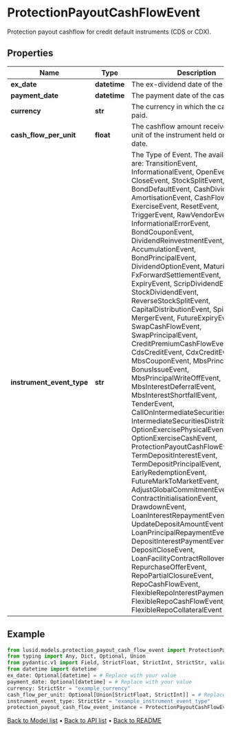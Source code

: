 # ProtectionPayoutCashFlowEvent

Protection payout cashflow for credit default instruments (CDS or CDX).
## Properties
Name | Type | Description | Notes
------------ | ------------- | ------------- | -------------
**ex_date** | **datetime** | The ex-dividend date of the cashflow. | [optional] 
**payment_date** | **datetime** | The payment date of the cashflow. | [optional] 
**currency** | **str** | The currency in which the cashflow is paid. | 
**cash_flow_per_unit** | **float** | The cashflow amount received for each unit of the instrument held on the ex date. | [optional] 
**instrument_event_type** | **str** | The Type of Event. The available values are: TransitionEvent, InformationalEvent, OpenEvent, CloseEvent, StockSplitEvent, BondDefaultEvent, CashDividendEvent, AmortisationEvent, CashFlowEvent, ExerciseEvent, ResetEvent, TriggerEvent, RawVendorEvent, InformationalErrorEvent, BondCouponEvent, DividendReinvestmentEvent, AccumulationEvent, BondPrincipalEvent, DividendOptionEvent, MaturityEvent, FxForwardSettlementEvent, ExpiryEvent, ScripDividendEvent, StockDividendEvent, ReverseStockSplitEvent, CapitalDistributionEvent, SpinOffEvent, MergerEvent, FutureExpiryEvent, SwapCashFlowEvent, SwapPrincipalEvent, CreditPremiumCashFlowEvent, CdsCreditEvent, CdxCreditEvent, MbsCouponEvent, MbsPrincipalEvent, BonusIssueEvent, MbsPrincipalWriteOffEvent, MbsInterestDeferralEvent, MbsInterestShortfallEvent, TenderEvent, CallOnIntermediateSecuritiesEvent, IntermediateSecuritiesDistributionEvent, OptionExercisePhysicalEvent, OptionExerciseCashEvent, ProtectionPayoutCashFlowEvent, TermDepositInterestEvent, TermDepositPrincipalEvent, EarlyRedemptionEvent, FutureMarkToMarketEvent, AdjustGlobalCommitmentEvent, ContractInitialisationEvent, DrawdownEvent, LoanInterestRepaymentEvent, UpdateDepositAmountEvent, LoanPrincipalRepaymentEvent, DepositInterestPaymentEvent, DepositCloseEvent, LoanFacilityContractRolloverEvent, RepurchaseOfferEvent, RepoPartialClosureEvent, RepoCashFlowEvent, FlexibleRepoInterestPaymentEvent, FlexibleRepoCashFlowEvent, FlexibleRepoCollateralEvent | 
## Example

```python
from lusid.models.protection_payout_cash_flow_event import ProtectionPayoutCashFlowEvent
from typing import Any, Dict, Optional, Union
from pydantic.v1 import Field, StrictFloat, StrictInt, StrictStr, validator
from datetime import datetime
ex_date: Optional[datetime] = # Replace with your value
payment_date: Optional[datetime] = # Replace with your value
currency: StrictStr = "example_currency"
cash_flow_per_unit: Optional[Union[StrictFloat, StrictInt]] = # Replace with your value
instrument_event_type: StrictStr = "example_instrument_event_type"
protection_payout_cash_flow_event_instance = ProtectionPayoutCashFlowEvent(ex_date=ex_date, payment_date=payment_date, currency=currency, cash_flow_per_unit=cash_flow_per_unit, instrument_event_type=instrument_event_type)

```

[Back to Model list](../README.md#documentation-for-models) &#8226; [Back to API list](../README.md#documentation-for-api-endpoints) &#8226; [Back to README](../README.md)

